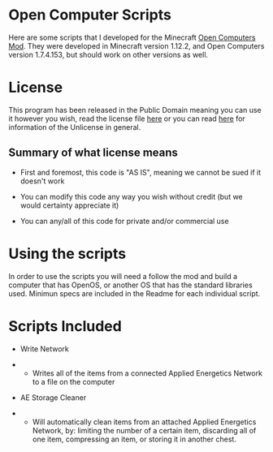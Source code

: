 # Open Computer Scripts

Here are some scripts that I developed for the Minecraft [Open Computers Mod](https://www.curseforge.com/minecraft/mc-mods/opencomputers).
They were developed in Minecraft version 1.12.2, and Open Computers version 1.7.4.153, but should work on other versions as well.

# License

This program has been released in the Public Domain meaning you can use it however you wish, read the license file [here](https://github.com/GamerMan7799/OpenComputers-Scripts/blob/master/LICENSE.md)
or you can read [here](http://unlicense.org) for information of the Unlicense in general.

## Summary of what license means

* First and foremost, this code is "AS IS", meaning we cannot be sued if it doesn't work

* You can modify this code any way you wish without credit (but we would certainty appreciate it)

* You can any/all of this code for private and/or commercial use

# Using the scripts

In order to use the scripts you will need a follow the mod and build a computer that has OpenOS, or another OS that has the standard libraries used.
Minimun specs are included in the Readme for each individual script.

# Scripts Included

* Write Network

* * Writes all of the items from a connected Applied Energetics Network to a file on the computer

* AE Storage Cleaner

* * Will automatically clean items from an attached Applied Energetics Network, by: limiting the number of a certain item, discarding all of one item, compressing an item, or storing it in another chest.
